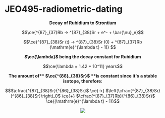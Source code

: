 # JEO495-radiometric-dating

<p align="center">
<strong> Decay of Rubidium to Strontium </strong>
  </p>
  
```math
\ce{^{87}_{37}Rb -> ^{87}_{38}Sr + e^- + \bar{\nu}_e}
```

```math
\ce{^{87}_{38}Sr (t) -> ^{87}_{38}Sr (0) + ^{87}_{37}Rb (\mathrm{e}^{\lambda t}  - 1)} 
```

<p align="center">
<strong> $\ce{\lambda}$ being the decay constant for Rubidium </strong>
  </p>

```math
\ce{\lambda = 1.42 * 10^11} years
```
<p align="center">
<strong> The amount of** $\ce{^{86}_{38}Sr}$ **is constant since it's a stable isotope, therefore: </strong>
  </p>

```math
$\cfrac{^{87}_{38}Sr}{^{86}_{38}Sr}$ \ce{->} $\left(\cfrac{^{87}_{38}Sr}{^{86}_{38}Sr}\right)_0$ \ce{+} $\cfrac{^{87}_{37}Rb}{^{86}_{38}Sr}$ \ce{(\mathrm{e}^{\lambda t}  - 1)}
```

<p align="center">
<img src="https://github.com/altarcag/JEO495-radiometric-dating/assets/26670231/3e0ea7c4-6247-42a7-9c8e-cba9bf88e44a" >
  </p>
